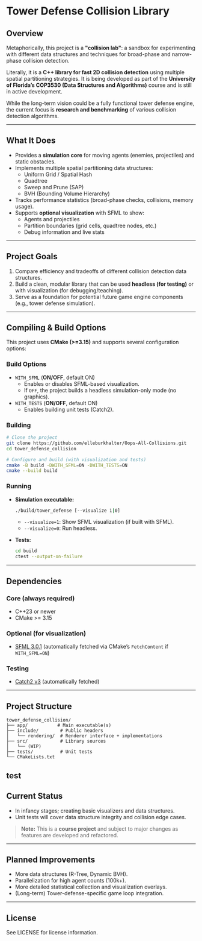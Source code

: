 # **Tower Defense Collision Library**

## **Overview**

Metaphorically, this project is a **"collision lab"**: a sandbox for experimenting with different data structures and techniques for broad-phase and narrow-phase collision detection.  

Literally, it is a **C++ library for fast 2D collision detection** using multiple spatial partitioning strategies. It is being developed as part of the **University of Florida’s COP3530 (Data Structures and Algorithms)** course and is still in active development.  

While the long-term vision could be a fully functional tower defense engine, the current focus is **research and benchmarking** of various collision detection algorithms.

---

## **What It Does**

- Provides a **simulation core** for moving agents (enemies, projectiles) and static obstacles.
- Implements multiple spatial partitioning data structures:
  - Uniform Grid / Spatial Hash
  - Quadtree
  - Sweep and Prune (SAP)
  - BVH (Bounding Volume Hierarchy)
- Tracks performance statistics (broad-phase checks, collisions, memory usage).
- Supports **optional visualization** with SFML to show:
  - Agents and projectiles
  - Partition boundaries (grid cells, quadtree nodes, etc.)
  - Debug information and live stats

---

## **Project Goals**
1. Compare efficiency and tradeoffs of different collision detection data structures.
2. Build a clean, modular library that can be used **headless (for testing)** or with visualization (for debugging/teaching).
3. Serve as a foundation for potential future game engine components (e.g., tower defense simulation).

---

## **Compiling & Build Options**

This project uses **CMake (>=3.15)** and supports several configuration options:

### **Build Options**
- `WITH_SFML` (**ON/OFF**, default ON)  
  - Enables or disables SFML-based visualization.  
  - If `OFF`, the project builds a headless simulation-only mode (no graphics).
- `WITH_TESTS` (**ON/OFF**, default ON)  
  - Enables building unit tests (Catch2).

### **Building**
```bash
# Clone the project
git clone https://github.com/elleburkhalter/Oops-All-Collisions.git
cd tower_defense_collision

# Configure and build (with visualization and tests)
cmake -B build -DWITH_SFML=ON -DWITH_TESTS=ON
cmake --build build
```

### **Running**
- **Simulation executable:**
  ```bash
  ./build/tower_defense [--visualize 1|0]
  ```
  - `--visualize=1`: Show SFML visualization (if built with SFML).  
  - `--visualize=0`: Run headless.

- **Tests:**
  ```bash
  cd build
  ctest --output-on-failure
  ```

---

## **Dependencies**

### **Core (always required)**
- C++23 or newer
- CMake >= 3.15

### **Optional (for visualization)**
- [SFML 3.0.1](https://github.com/SFML/SFML) (automatically fetched via CMake’s `FetchContent` if `WITH_SFML=ON`)

### **Testing**
- [Catch2 v3](https://github.com/catchorg/Catch2) (automatically fetched)

---

## **Project Structure**

```
tower_defense_collision/
├── app/           # Main executable(s)
├── include/        # Public headers
│   └── rendering/  # Renderer interface + implementations
├── src/            # Library sources
│   └── (WIP)
├── tests/          # Unit tests
└── CMakeLists.txt
```
test
---

## **Current Status**
- In infancy stages; creating basic visualizers and data structures.
- Unit tests will cover data structure integrity and collision edge cases.

> **Note:** This is a **course project** and subject to major changes as features are developed and refactored.

---

## **Planned Improvements**
- More data structures (R-Tree, Dynamic BVH).
- Parallelization for high agent counts (100k+).
- More detailed statistical collection and visualization overlays.
- (Long-term) Tower-defense-specific game loop integration.

---

## **License**
See LICENSE for license information.
